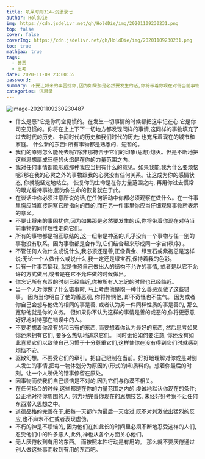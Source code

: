 ```yaml
---
title: 吼呆时刻314-沉思录七
author: HoldDie
img: https://cdn.jsdelivr.net/gh/HoldDie/img/20201109230231.png
top: false
cover: false
coverImg: https://cdn.jsdelivr.net/gh/HoldDie/img/20201109230231.png
toc: true
mathjax: true
tags:
  - 善恶
  - 思考
date: 2020-11-09 23:00:55
password:
summary: 不要让将来的事困扰你,因为如果那是必然要发生的话,你将带着你现在对待当前事物的同样理性走向它们。
categories: 沉思录
---
```


![image-20201109230230487](https://cdn.jsdelivr.net/gh/HoldDie/img/20201109230231.png)



- 什么是恶?它是你司空见惯的。在发生一切事情的时候都把这牢记在心:它是你司空见惯的。你将在上上下下一切地方都发现同样的事情,这同样的事物填充了过去时代的历史、中间时代的历史和我们时代的历史; 也充斥着现在的城市和家庭。 什么新的东西: 所有事物都是熟悉的、短暂的。
- 我们的原则怎么能死去呢?除非那符合于它们的印象(思想)熄灭。但是不断地把这些思想扇成旺盛的火焰是在你的力量范围之内。
- 我对任何事情都能形成那种我应当拥有什么的意见。如果我能,我为什么要烦恼呢?那在我的心灵之外的事物跟我的心灵没有任何关系。让这成为你的感情状态, 你就能坚定地站立。 恢复你的生命是在你力量范围之内, 再用你过去惯常的眼光看待事物,因为你生命的恢复就在于此。
- 在谈话中你必须注意所说的话,在任何活动中你都必须观察在做什么。在一件事里胸应当直接洞察它所指向的目的,而在另一件事里你应当仔细观察事物所表示的意义。
- 不要让将来的事困扰你,因为如果那是必然要发生的话,你将带着你现在对待当前事物的同样理性走向它们。
- 所有的事物都是相互联结的,这一纽带是神圣的,几乎没有一个事物与任一别的事物没有联系。因为事物都是合作的,它们结合起来形成同一宇宙(秩序) 。
- 不管任何人做什么或说什么,我必须还是善,正像黄金、绿宝石或紫袍总是这样说:无论一个人做什么或说什么,我一定还是绿宝石,保持着我的色彩。
- 只有一件事苦恼我, 就是惟恐自己做出人的结构不允许的事情, 或者是以它不允许的方式做出,或者是在它不允许做的时候做出。
- 你忘记所有东西的时刻已经临近,你被所有人忘记的时候也已经临近。
- 当一个人对你做了什么错事时, 马上考虑他是抱一种什么善恶观做了这些错事。 因为当你明白了他的善恶观, 你将怜悯他, 即不奇怪也不生气。 因为或者你自己会想与他做的相同的事是善, 或者认为另一件同样性质的事是善的, 那么宽恕他就是你的义务。 但如果你不认为这样的事情是善的或恶的,你将更愿意好好地对待那在错误中的人。
- 不要老想着你没有的和已有的东西, 而要想着你认为最好的东西, 然后思考如果你还未拥有它们, 要多么热切地追求它们。 同时无论如何要注意, 你还没有如此喜爱它们以致使自己习惯于十分尊重它们,这样使你在没有得到它们时就感到烦恼不安。
- 驱散幻想。不要受它们的牵引。把自己限制在当前。好好地理解对你或是对别人发生的事情,把每一物体划分为原因的(形式的)和质料的。想着你最后的时刻。让一个人所做的错事停留在原处。
- 因事物而使我们自己烦恼是不对的,因为它们与你漠不相关。
- 在任何场合的时候,这些都是在你的力量范围之内的:虔诚地默认你现在的条件;公正地对待你周围的人; 努力地完善你现在的思想技艺, 未经好好考察不让任何东西潜入思想之中。
- 道德品格的完善在于,把每一天都作为最后一天度过,既不对刺激做出猛烈的反应,也不麻木不仁或者表现虚伪。
- 不朽的神是不烦恼的, 因为他们在如此长的时间里必须不断地忍受这样的人们, 忍受他们中的许多恶人,此外,神也从各个方面关心他们。
- 无人厌倦收到有用的东西。 而按照本性行动是有用的。 那么就不要厌倦通过别人做这些事而收到有用的东西吧。